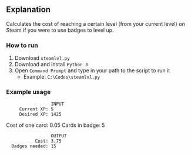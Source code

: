 ## Explanation
Calculates the cost of reaching a certain level (from your current level) on Steam if you were to use badges to level up.

### How to run
1. Download ```steamlvl.py```
2. Download and install ```Python 3```
3. Open ```Command Prompt``` and type in your path to the script to run it
   - Example: ```C:\Codes\steamlvl.py```

### Example usage
                     INPUT
         Current XP: 5
         Desired XP: 1425
   Cost of one card: 0.05
     Cards in badge: 5

                     OUTPUT
               Cost: 3.75
      Badges needed: 15
